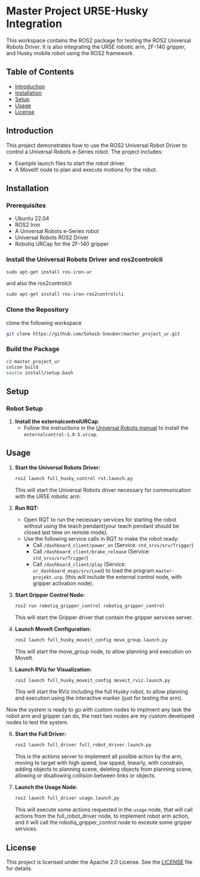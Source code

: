 # Master Project UR5E-Husky Integration

This workspace contains the ROS2 package for testing the ROS2 Universal Robots Driver. It is also integrating the UR5E robotic arm, 2F-140 gripper, and Husky mobile robot using the ROS2 framework.

## Table of Contents

- [Introduction](#introduction)
- [Installation](#installation)
- [Setup](#setup)
- [Usage](#usage)
- [License](#license)

## Introduction

This project demonstrates how to use the ROS2 Universal Robot Driver to control a Universal Robots e-Series robot. The project includes:
- Example launch files to start the robot driver.
- A MoveIt! node to plan and execute motions for the robot.

## Installation

### Prerequisites

- Ubuntu 22.04
- ROS2 Iron
- A Universal Robots e-Series robot
- Universal Robots ROS2 Driver
- Robotiq URCap for the 2F-140 gripper

### Install the Universal Robots Driver and ros2controlcli

```bash
sudo apt-get install ros-iron-ur
```
and also the ros2controlcli
```bash
sudo apt-get install ros-iron-ros2controlcli
```

### Clone the Repository
clone the following workspace
```bash
git clone https://github.com/Sohaib-Snouber/master_project_ur.git
```

### Build the Package

```bash
cd master_project_ur
colcon build
source install/setup.bash
```

## Setup

### Robot Setup

1. **Install the externalcontrolURCap**:
   - Follow the instructions in the [Universal Robots manual](https://docs.universal-robots.com/Universal_Robots_ROS_Documentation/doc/ur_robot_driver/ur_robot_driver/doc/installation/install_urcap_e_series.html) to install the `externalcontrol-1.0.5.urcap`.

## Usage

1. **Start the Universal Robots Driver:**
   ```bash
   ros2 launch full_husky_control rst.launch.py
   ```
   This will start the Universal Robots driver necessary for communication with the UR5E robotic arm.

2. **Run RQT:**
   - Open RQT to run the necessary services for starting the robot without using the teach pendant(your teach pendant should be closed last time on remote mode).
   - Use the following service calls in RQT to make the robot ready:
     - Call `/dashboard_client/power_on` (Service: `std_srvs/srv/Trigger`)
     - Call `/dashboard_client/brake_release` (Service: `std_srvs/srv/Trigger`)
     - Call `/dashboard_client/play` (Service: `ur_dashboard_msgs/srv/Load`) to load the program `master-projekt.urp`. (this will include the external control node, with gripper activation node).

3. **Start Gripper Control Node:**
   ```bash
   ros2 run robotiq_gripper_control robotiq_gripper_control
   ```
   This will start the Gripper driver that contain the gripper services server.

4. **Launch MoveIt Configuration:**
   ```bash
   ros2 launch full_husky_moveit_config move_group.launch.py
   ```
   This will start the move_group node, to allow planning and execution on MoveIt.

5. **Launch RViz for Visualization:**
   ```bash
   ros2 launch full_husky_moveit_config moveit_rviz.launch.py
   ```
   This will start the RViz including the full Husky robot, to allow planning and execution using the interactive marker (just for testing the arm).

Now the system is ready to go with custom nodes to implment any task the robot arm and gripper can do, the next two nodes are my custom developed nodes to test the system.

6. **Start the Full Driver:**
   ```bash
   ros2 launch full_driver full_robot_driver.launch.py
   ```
   This is the actions server to implement all posible action by the arm, moving to target with high speed, low spped, linearly, with constrain, adding objects to planning scene, deleting objects from planning scene, allowing or disallowing collision between links or objects.

7. **Launch the Usage Node:**
   ```bash
   ros2 launch full_driver usage.launch.py
   ```
   This will execute some actions requested in the `usage` node, that will call actions from the full_robot_driver node, to implement robot arm action, and it will call the robotiq_gripper_control node to exceute some gripper services.


## License
This project is licensed under the Apache 2.0 License. See the [LICENSE](LICENSE) file for details.

